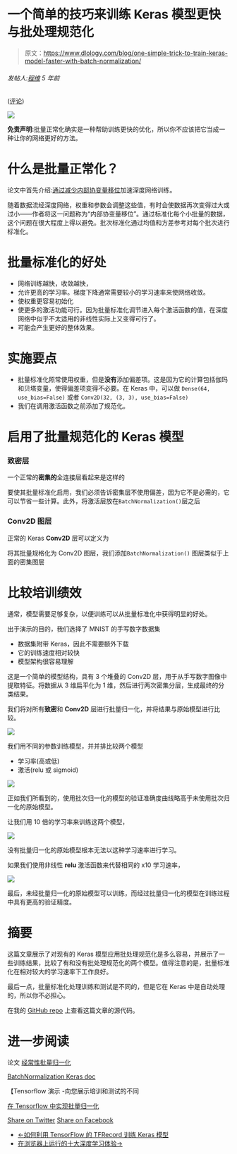 # 一个简单的技巧来训练 Keras 模型更快与批处理规范化

> 原文：<https://www.dlology.com/blog/one-simple-trick-to-train-keras-model-faster-with-batch-normalization/>

###### 发帖人:[程维](/blog/author/Chengwei/) 5 年前

([评论](/blog/one-simple-trick-to-train-keras-model-faster-with-batch-normalization/#disqus_thread))

![](img/4ecba69c66db8e60c36d0364cb3718a3.png)

**免责声明**:批量正常化确实是一种帮助训练更快的优化，所以你不应该把它当成一种让你的网络更好的方法。

# 什么是批量正常化？

论文中首先介绍:[通过减少内部协变量移位](https://arxiv.org/pdf/1502.03167.pdf)加速深度网络训练。

随着数据流经深度网络，权重和参数会调整这些值，有时会使数据再次变得过大或过小——作者将这一问题称为“内部协变量移位”。通过标准化每个小批量的数据，这个问题在很大程度上得以避免。批次标准化通过均值和方差参考对每个批次进行标准化。

# 批量标准化的好处

*   网络训练越快，收敛越快，
*   允许更高的学习率。梯度下降通常需要较小的学习速率来使网络收敛。
*   使权重更容易初始化
*   使更多的激活功能可行。因为批量标准化调节进入每个激活函数的值，在深度网络中似乎不太适用的非线性实际上又变得可行了。
*   可能会产生更好的整体效果。

# 实施要点

*   批量标准化照常使用权重，但是**没有**添加偏差项。这是因为它的计算包括伽玛和贝塔变量，使得偏差项变得不必要。在 Keras 中，可以做  `Dense(64, use_bias=False)` 或者  `Conv2D(32, (3, 3), use_bias=False)`
*   我们在调用激活函数之前添加了规范化。

# 启用了批量规范化的 Keras 模型

### 致密层

一个正常的**密集的**全连接层看起来是这样的

要使其批量标准化启用，我们必须告诉密集层不使用偏差，因为它不是必需的，它可以节省一些计算。此外，将激活层放在`BatchNormalization()`层之后

### Conv2D 图层

正常的 Keras **Conv2D** 层可以定义为

将其批量规格化为 Conv2D 图层，我们添加`BatchNormalization()` 图层类似于上面的密集图层

# 比较培训绩效

通常，模型需要足够复杂，以便训练可以从批量标准化中获得明显的好处。

出于演示的目的，我们选择了 MNIST 的手写数字数据集

*   数据集附带 Keras，因此不需要额外下载
*   它的训练速度相对较快
*   模型架构很容易理解

这是一个简单的模型结构，具有 3 个堆叠的 Conv2D 层，用于从手写数字图像中提取特征。将数据从 3 维扁平化为 1 维，然后进行两次密集分层，生成最终的分类结果。

我们将对所有**致密**和 **Conv2D** 层进行批量归一化，并将结果与原始模型进行比较。

![](img/0fae6d02ea2997037697cb0027a0a98c.png)

我们用不同的参数训练模型，并并排比较两个模型

*   学习率(高或低)
*   激活(relu 或 sigmoid)

![](img/add91fc99bfc8916b979e8f1357d5cf3.png)

正如我们所看到的，使用批次归一化的模型的验证准确度曲线略高于未使用批次归一化的原始模型。

让我们用 10 倍的学习率来训练这两个模型，

![](img/7c4c2c1e9263a477df05bbd5e4b7f788.png)

没有批量归一化的原始模型根本无法以这种学习速率进行学习。

如果我们使用非线性 **relu** 激活函数来代替相同的 x10 学习速率，

![](img/156f2f4830cee0e4499d66126249cb59.png)

最后，未经批量归一化的原始模型可以训练，而经过批量归一化的模型在训练过程中具有更高的验证精度。

# 摘要

这篇文章展示了对现有的 Keras 模型应用批处理规范化是多么容易，并展示了一些训练结果，比较了有和没有批处理规范化的两个模型。值得注意的是，批量标准化在相对较大的学习速率下工作良好。

最后一点，批量标准化处理训练和测试是不同的，但是它在 Keras 中是自动处理的，所以你不必担心。

在我的 [GitHub repo](https://github.com/Tony607/BatchNormalization_Keras) 上查看这篇文章的源代码。

# 进一步阅读

论文 [经常性批量归一化](https://arxiv.org/abs/1603.09025)

[BatchNormalization Keras doc](https://keras.io/layers/normalization/)

【Tensorflow 演示 -向您展示培训和测试的不同

[在 Tensorflow 中实现批量归一化](https://r2rt.com/implementing-batch-normalization-in-tensorflow.html)

[Share on Twitter](https://twitter.com/intent/tweet?url=https%3A//www.dlology.com/blog/one-simple-trick-to-train-keras-model-faster-with-batch-normalization/&text=One%20simple%20trick%20to%20train%20Keras%20model%20faster%20with%20Batch%20Normalization) [Share on Facebook](https://www.facebook.com/sharer/sharer.php?u=https://www.dlology.com/blog/one-simple-trick-to-train-keras-model-faster-with-batch-normalization/)

*   [←如何利用 TensorFlow 的 TFRecord 训练 Keras 模型](/blog/how-to-leverage-tensorflows-tfrecord-to-train-keras-model/)
*   [在浏览器上运行的十大深度学习体验→](/blog/top-10-deep-learning-experiences-run-on-your-browser/)